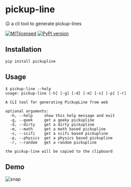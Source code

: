 # pickup-line
:wink: a cli tool to generate pickup-lines

[![MITlicensed](https://img.shields.io/badge/license-MIT-blue.svg)](https://raw.githubusercontent.com/zuck007/pickup-line/master/LICENSE)
[![PyPI version](https://badge.fury.io/py/pickupline.svg)](https://badge.fury.io/py/pickupline)

## Installation
```
pip install pickupline
```
## Usage
```
$ pickup-line --help
usage: pickup-line [-h] [-g] [-d] [-m] [-s] [-p] [-r]

A CLI tool for generating PickupLine from web

optional arguments:
  -h, --help     show this help message and exit
  -g, --geek     get a geeky pickupline
  -d, --dirty    get a dirty pickupline
  -m, --math     get a math based pickupline
  -s, --scifi    get a scifi based pickupline
  -p, --physics  get a physics based pickupline
  -r, --random   get a random pickupline

the pickup-line will be copied to the clipboard
```
## Demo
<img src="http://i.imgur.com/xDIZKir.png" alt="snap">
